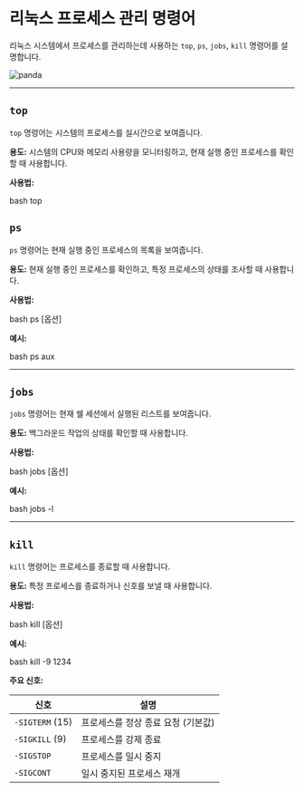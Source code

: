 
# 리눅스 프로세스 관리 명령어

리눅스 시스템에서 프로세스를 관리하는데 사용하는 `top`, `ps`, `jobs`, `kill` 명령어를 설명합니다.

![panda](https://cdn-1.webcatalog.io/catalog/write-panda/write-panda-icon-filled-256.png?v=1693685228013)

---

## `top`

`top` 명령어는 시스템의 프로세스를 실시간으로 보여줍니다.

**용도:** 시스템의 CPU와 메모리 사용량을 모니터링하고, 현재 실행 중인 프로세스를 확인할 때 사용합니다.

**사용법:**

bash
top


## `ps`

`ps` 명령어는 현재 실행 중인 프로세스의 목록을 보여줍니다.

**용도:** 현재 실행 중인 프로세스를 확인하고, 특정 프로세스의 상태를 조사할 때 사용합니다.

**사용법:**

bash
ps [옵션]

**예시:**

bash
ps aux

---

## `jobs`

`jobs` 명령어는 현재 쉘 세션에서 실행된 리스트를 보여줍니다.

**용도:** 백그라운드 작업의 상태를 확인할 때 사용합니다.

**사용법:**

bash
jobs [옵션]

**예시:**

bash
jobs -l

---

## `kill`

`kill` 명령어는 프로세스를 종료할 때 사용합니다.

**용도:** 특정 프로세스를 종료하거나 신호를 보낼 때 사용합니다.

**사용법:**

bash
kill [옵션] <PID>

**예시:**

bash
kill -9 1234

**주요 신호:**

| 신호        | 설명                          |
|-------------|-------------------------------|
| `-SIGTERM` (15) | 프로세스를 정상 종료 요청 (기본값)  |
| `-SIGKILL` (9)  | 프로세스를 강제 종료               |
| `-SIGSTOP`      | 프로세스를 일시 중지               |
| `-SIGCONT`      | 일시 중지된 프로세스 재개          |

